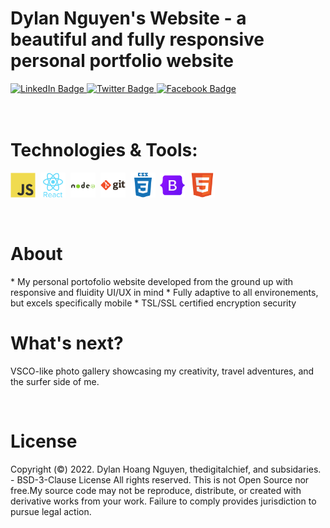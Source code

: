 # Dylan Nguyen's Website - a beautiful and fully responsive personal portfolio website

<div id="header" align="left">

  <div id="badges">
    <a href="https://www.linkedin.com/in/dylanhnguyen/">
      <img src="https://img.shields.io/badge/LinkedIn-blue?style=for-the-badge&logo=linkedin&logoColor=white" alt="LinkedIn Badge"/>
    </a>
    <a href="https://twitter.com/itsdigitalchief">
      <img src="https://img.shields.io/badge/Twitter-blue?style=for-the-badge&logo=twitter&logoColor=white" alt="Twitter Badge"/>
    </a>
     <a href="https://www.facebook.com/dylannguyenn/">
      <img src="https://img.shields.io/badge/Facebook-blue?style=for-the-badge&logo=facebook&logoColor=white" alt="Facebook Badge"/>
    </a>
  </div>
  
  </br>
  <img src="https://komarev.com/ghpvc/?username=thedigitalchief&style=flat-square&color=blue" alt=""/>
 
 <br>
  
  <h1>Technologies & Tools: </h1>
<div>
  <img src="https://github.com/devicons/devicon/blob/master/icons/javascript/javascript-original.svg" title="JavaScript" alt="JavaScript" width="40" height="40"/>&nbsp;
  <img src="https://github.com/devicons/devicon/blob/master/icons/react/react-original-wordmark.svg" title="React" alt="React" width="40" height="40"/>&nbsp;
  <img src="https://github.com/devicons/devicon/blob/master/icons/nodejs/nodejs-original-wordmark.svg" title="NodeJS" alt="NodeJS" width="40" height="40"/>&nbsp;
   <img src="https://github.com/devicons/devicon/blob/master/icons/git/git-original-wordmark.svg" title="Git" alt="Git" width="40" height="40"/>&nbsp;
  <img src="https://github.com/devicons/devicon/blob/master/icons/css3/css3-plain-wordmark.svg"  title="CSS3" alt="CSS" width="40" height="40"/>&nbsp;
   <img src="https://github.com/devicons/devicon/blob/master/icons/bootstrap/bootstrap-original.svg" title="BootStrap" alt="BootStrap" width="40" height="40"/>&nbsp;
   <img src="https://github.com/devicons/devicon/blob/master/icons/html5/html5-original.svg" title="HTML5" alt="HTML" width="40" height="40"
</div>

  <p></p>
  </br>
  
  <div align="left">
<h1> About </h1>
  * My personal portofolio website developed from the ground up with responsive and fluidity UI/UX in mind
  * Fully adaptive to all environements, but excels specifically mobile 
  * TSL/SSL certified encryption security

  
  </br>
  
 <div align="left">
  <h1>What's next? </h1>
  <p>VSCO-like photo gallery showcasing my creativity, travel adventures, and the surfer side of me. </p>
  
</div>
  </br>
 
 <div align="left">
  <h1> License </h1>
  <p>Copyright (©) 2022. Dylan Hoang Nguyen, thedigitalchief, and subsidaries. -   BSD-3-Clause License
  All rights reserved. This is not Open Source nor free.My source code may not be reproduce, distribute, or created with derivative works from your work. Failure to comply provides jurisdiction to pursue legal action.  
  </p>
  
  </div>
